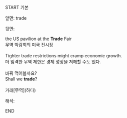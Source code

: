 START
기본

앞면:
trade


뒷면:
<div>the US pavilion at the <strong>Trade</strong> Fair </div><div><div>무역 박람회의 미국 전시장</div></div><div><br></div><div>Tighter trade restrictions might cramp economic growth. <br>더 엄격한 무역 제한은 경제 성장을 저해할 수도 있다.<br></div><div><br></div><div><div><div><span>바꿔 먹어볼까요?</span></div></div><div><div><span>Shall we <strong>trade</strong>?</span></div></div></div><div><br></div><div>거래[무역](하다)</div>


해석:
<!--ID: 1746614454863-->
END